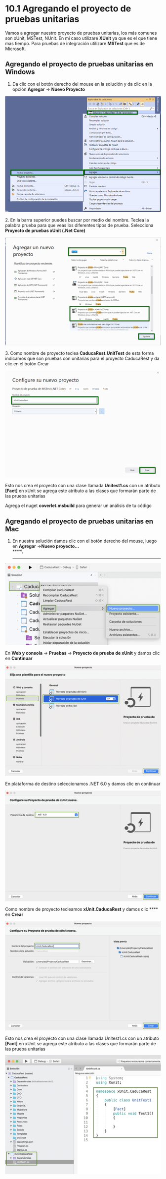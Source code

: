 # 10.1 Agregando el proyecto de pruebas unitarias

Vamos a agregar nuestro proyecto de pruebas unitarias, los más comunes son xUnit, MSTest, NUnit. En mi caso utilizaré **XUnit** ya que es el que tiene mas tiempo. Para pruebas de integración utilizare **MSTest** que es de Microsoft.&#x20;

## Agregando el proyecto de pruebas unitarias en Windows

1. Da clic con el botón derecho del mouse en la solución y da clic en la opción **Agregar** -> **Nuevo Proyecto**

![](<../.gitbook/assets/image (220).png>)

2\. En la barra superior puedes buscar por medio del nombre. Teclea la palabra prueba para que veas los diferentes tipos de prueba. Selecciona **Proyecto de pruebas xUnit (.Net Core)**

![](<../.gitbook/assets/image (223).png>)

3\. Como nombre de proyecto teclea **CaducaRest.UnitTest** de esta forma indicamos que son pruebas con unitarias para el proyecto CaducaRest y da clic en el botón Crear

![](<../.gitbook/assets/image (225).png>)

Esto nos crea el proyecto con una clase llamada **Unitest1.cs** con un atributo **\[Fact]** en xUnit se agrega este atributo a las clases que formarán parte de las prueba unitarias

Agrega el nuget **coverlet.msbuild** para generar un análisis de tu código

## Agregando el proyecto de pruebas unitarias en Mac

1. En nuestra solución damos clic con el botón derecho del mouse, luego en **Agregar** ->**Nuevo proyecto...**\
   ****\
   ****

![](<../.gitbook/assets/image (614).png>)

En **Web y consola** -> **Pruebas** -> **Proyecto de prueba de xUnit** y damos clic en **Continuar**

![](<../.gitbook/assets/image (623) (1).png>)

En plataforma de destino seleccionamos .NET 6.0 y damos clic en continuar

![](<../.gitbook/assets/image (620) (1).png>)

Como nombre de proyecto tecleamos **xUnit.CaducaRest** y damos clic **** en **Crear**

![](<../.gitbook/assets/image (622) (1).png>)

Esto nos crea el proyecto con una clase llamada Unitest1.cs con un atributo **\[Fact]** en xUnit se agrega este atributo a las clases que formarán parte de las prueba unitarias

![](<../.gitbook/assets/image (190).png>)
